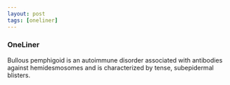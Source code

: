 ```yaml
---
layout: post
tags: [oneliner]
---
```



### OneLiner

Bullous pemphigoid is an autoimmune disorder associated with antibodies against hemidesmosomes and is characterized by tense, subepidermal blisters.
